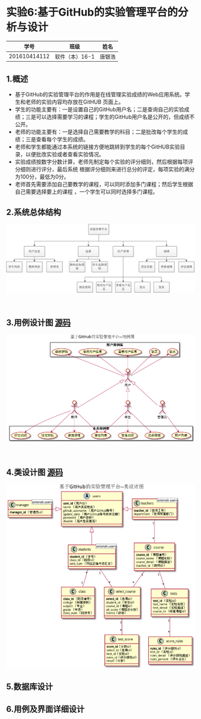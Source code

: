 # 实验6:基于GitHub的实验管理平台的分析与设计

|学号|班级|姓名|
|----|------|----|
|201610414112|软件（本）16-1|唐银浩|

## 1.概述
* 基于GitHub的实验管理平台的作用是在线管理实验成绩的Web应用系统。学生和老师的实验内容均存放在GitHUB 页面上。
* 学生的功能主要有：一是设置自己的GitHub用户名；二是查询自己的实验成绩；三是可以选择需要学习的课程；学生的GitHub用户名是公开的，但成绩不公开。
* 老师的功能主要有：一是选择自己需要教学的科目；二是批改每个学生的成绩；三是查看每个学生的成绩。
* 老师和学生都能通过本系统的链接方便地跳转到学生的每个GitHUB实验目录，以便批改实验或者查看实验情况。
* 实验成绩按数字分数计算，老师先制定每个实验的评分细则，然后根据每项评分细则进行评分，最后系统
根据评分细则来进行总分的评定，每项实验的满分为100分，最低为0分。
* 老师首先需要添加自己要教学的课程，可以同时添加多门课程；然后学生根据自己需要选择要上的课程
，一个学生可以同时选择多门课程。

## 2.系统总体结构
![img](./picture/系统总体结构.png)

<br>

## 3.用例设计图 [源码](./puml/SystemCase.puml)
![img](./picture/SystemCase.png)

<br>

## 4.类设计图 [源码](./puml/SystemClass.puml)
![img](./picture/SystemClass.png)


## 5.数据库设计

## 6.用例及界面详细设计